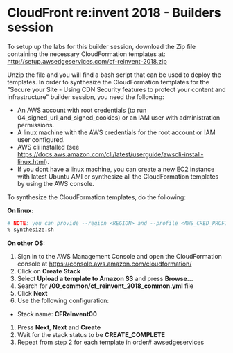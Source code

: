 # CloudFront re:invent 2018 - Builders session

To setup up the labs for this builder session, download the Zip file containing the necessary CloudFormation templates at: http://setup.awsedgeservices.com/cf-reinvent-2018.zip

Unzip the file and you will find a bash script that can be used to deploy the templates.  In order to synthesize the CloudFormation templates for the "Secure your Site - Using CDN Security features to protect your content and infrastructure" builder session, you need the following:

* An AWS account with root credentials (to run 04_signed_url_and_signed_cookies) or an IAM user with administration permissions.
* A linux machine with the AWS credentials for the root account or IAM user configured.
* AWS cli installed (see https://docs.aws.amazon.com/cli/latest/userguide/awscli-install-linux.html).
* If you dont have a linux machine, you can create a new EC2 instance with latest Ubuntu AMI or synthesize all the CloudFormation templates by using the AWS console.

To synthesize the CloudFormation templates, do the following:

**On linux:**

```bash
# NOTE: you can provide --region <REGION> and --profile <AWS_CRED_PROFILE> if needed.
% synthesize.sh
```

**On other OS:**
1. Sign in to the AWS Management Console and open the CloudFormation console at https://console.aws.amazon.com/cloudformation/
1. Click on **Create Stack**
1. Select **Upload a template to Amazon S3** and press **Browse...**
1. Search for **<path>/00_common/cf_reinvent_2018_common.yml** file
1. Click **Next**
1. Use the following configuration:
 * Stack name: **CFReInvent00**
1. Press **Next**, **Next** and **Create**
1. Wait for the stack status to be **CREATE_COMPLETE**
1. Repeat from step 2 for each template in order# awsedgeservices
